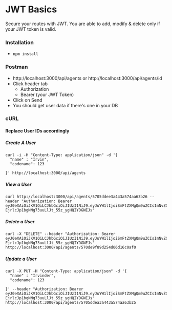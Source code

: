 # JWT Basics
Secure your routes with JWT. You are able to add, modify & delete only if your JWT token is valid.

### Installation
- ```npm install```

### Postman
- http://localhost:3000/api/agents or http://localhost:3000/api/agents/id
- Click header tab
  - Authorization
  - Bearer (your JWT Token)
- Click on Send
- You should get user data if there's one in your DB

### cURL

#### Replace User IDs accordingly

##### Create A User
```
curl -i -H "Content-Type: application/json" -d '{
  "name" : "Irvin",
  "codename": 123

}' http://localhost:3000/api/agents
```

##### View a User
```
curl http://localhost:3000/api/agents/5705ddee3a443a574aa63b26 --header "Authorization: Bearer eyJ0eXAiOiJKV1QiLCJhbGciOiJIUzI1NiJ9.eyJuYW1lIjoiSmFtZXMgQm9uZCIsImNvZGVuYW1lIjoiMDA3IiwiaWQiOiI1NzA1Y2ZmODY2NzFjZThkNDc5ZWRkNzYiLCJpYXQiOjE0NjAwMDIyMjB9.uvMa-EjrlcJp1bgNNg73uuLlJt_55z_ygHQIYDGNEJs"
```

##### Delete a User
```
curl -X "DELETE" --header "Authorization: Bearer eyJ0eXAiOiJKV1QiLCJhbGciOiJIUzI1NiJ9.eyJuYW1lIjoiSmFtZXMgQm9uZCIsImNvZGVuYW1lIjoiMDA3IiwiaWQiOiI1NzA1Y2ZmODY2NzFjZThkNDc5ZWRkNzYiLCJpYXQiOjE0NjAwMDIyMjB9.uvMa-EjrlcJp1bgNNg73uuLlJt_55z_ygHQIYDGNEJs" http://localhost:3000/api/agents/570de9f89d254d06d16c0af0
```

##### Update a User
```
curl -X PUT -H "Content-Type: application/json" -d '{
  "name" : "Irvinder",
  "codename": 123

}' --header "Authorization: Bearer eyJ0eXAiOiJKV1QiLCJhbGciOiJIUzI1NiJ9.eyJuYW1lIjoiSmFtZXMgQm9uZCIsImNvZGVuYW1lIjoiMDA3IiwiaWQiOiI1NzA1Y2ZmODY2NzFjZThkNDc5ZWRkNzYiLCJpYXQiOjE0NjAwMDIyMjB9.uvMa-EjrlcJp1bgNNg73uuLlJt_55z_ygHQIYDGNEJs" http://localhost:3000/api/agents/5705ddea3a443a574aa63b25
```
